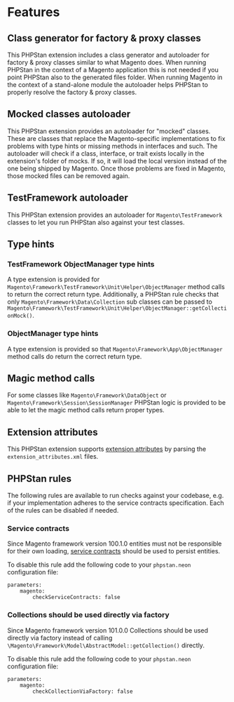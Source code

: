 # Features

## Class generator for factory & proxy classes
This PHPStan extension includes a class generator and autoloader for factory & proxy classes similar to what Magento does. When running PHPStan in
the context of a Magento application this is not needed if you point PHPStan also to the generated files folder. When running
Magento in the context of a stand-alone module the autoloader helps PHPStan to properly resolve the factory & proxy classes.

## Mocked classes autoloader
This PHPStan extension provides an autoloader for "mocked" classes. These are classes that replace the Magento-specific implementations
to fix problems with type hints or missing methods in interfaces and such. The autoloader will check if a class, interface,
or trait exists locally in the extension's folder of mocks. If so, it will load the local version instead of the one being
shipped by Magento. Once those problems are fixed in Magento, those mocked files can be removed again.

## TestFramework autoloader
This PHPStan extension provides an autoloader for `Magento\TestFramework` classes to let you run PHPStan also against your test classes.

## Type hints

### TestFramework ObjectManager type hints
A type extension is provided for `Magento\Framework\TestFramework\Unit\Helper\ObjectManager` method calls to return the correct return type.
Additionally, a PHPStan rule checks that only `Magento\Framework\Data\Collection` sub classes can be passed to  
`Magento\Framework\TestFramework\Unit\Helper\ObjectManager::getCollectionMock()`.

### ObjectManager type hints
A type extension is provided so that `Magento\Framework\App\ObjectManager` method calls do return the correct return type.

## Magic method calls
For some classes like `Magento\Framework\DataObject` or `Magento\Framework\Session\SessionManager` PHPStan logic is provided
to be able to let the magic method calls return proper types.

## Extension attributes
This PHPStan extension supports [extension attributes](https://devdocs.magento.com/guides/v2.4/extension-dev-guide/extension_attributes/adding-attributes.html) by parsing the `extension_attributes.xml` files.

## PHPStan rules

The following rules are available to run checks against your codebase, e.g. if your implementation adheres to the
service contracts specification. Each of the rules can be disabled if needed.

### Service contracts

Since Magento framework version 100.1.0 entities must not be responsible for their own loading, [service contracts](https://devdocs.magento.com/guides/v2.4/extension-dev-guide/service-contracts/service-contracts.html) should
be used to persist entities.

To disable this rule add the following code to your `phpstan.neon` configuration file:
```
parameters:
    magento:
        checkServiceContracts: false
```

### Collections should be used directly via factory

Since Magento framework version 101.0.0 Collections should be used directly via factory instead of calling
`\Magento\Framework\Model\AbstractModel::getCollection()` directly.

To disable this rule add the following code to your `phpstan.neon` configuration file:
```
parameters:
    magento:
        checkCollectionViaFactory: false
```
